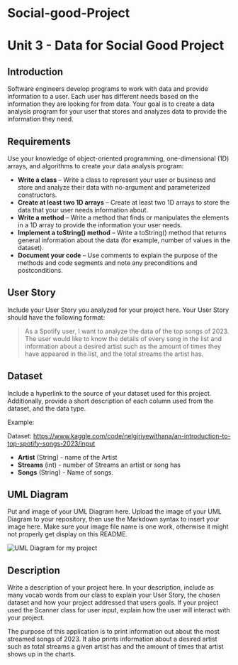 # Social-good-Project
# Unit 3 - Data for Social Good Project 

## Introduction 

Software engineers develop programs to work with data and provide information to a user. Each user has different needs based on the information they are looking for from data. Your goal is to create a data analysis program for your user that stores and analyzes data to provide the information they need. 

## Requirements 

Use your knowledge of object-oriented programming, one-dimensional (1D) arrays, and algorithms to create your data analysis program: 
- **Write a class** – Write a class to represent your user or business and store and analyze their data with no-argument and parameterized constructors. 
- **Create at least two 1D arrays** – Create at least two 1D arrays to store the data that your user needs information about. 
- **Write a method** – Write a method that finds or manipulates the elements in a 1D array to provide the information your user needs. 
- **Implement a toString() method** – Write a toString() method that returns general information about the data (for example, number of values in the dataset). 
- **Document your code** – Use comments to explain the purpose of the methods and code segments and note any preconditions and postconditions. 

## User Story 

Include your User Story you analyzed for your project here. Your User Story should have the following format: 

>  As a Spotify user, I want to analyze the data of the top songs of 2023. The user would like to know the details of every song in the list and information about a desired artist such as the amount of times they have appeared in the list, and the total streams the artist has.  

## Dataset 

Include a hyperlink to the source of your dataset used for this project. Additionally, provide a short description of each column used from the dataset, and the data type. 

Example: 

Dataset: https://www.kaggle.com/code/nelgiriyewithana/an-introduction-to-top-spotify-songs-2023/input
- **Artist** (String) - name of the Artist
- **Streams** (int) - number of Streams an artist or song has 
- **Songs** (String) - Name of songs. 

## UML Diagram 

Put and image of your UML Diagram here. Upload the image of your UML Diagram to your repository, then use the Markdown syntax to insert your image here. Make sure your image file name is one work, otherwise it might not properly get display on this README. 


![UML Diagram for my project](nameOfImageFileHere.png) 

## Description 

Write a description of your project here. In your description, include as many vocab words from our class to explain your User Story, the chosen dataset and how your project addressed that users goals. If your project used the Scanner class for user input, explain how the user will interact with your project.


The purpose of this application is to print information out about the most streamed songs of 2023. 
It also prints information about a desired artist such as total streams a given artist has and the amount of times that artist shows up  in the charts.